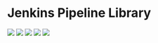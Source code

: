 # Jenkins Pipeline Library

[![](https://img.shields.io/github/license/jnonino/jenkins-pipeline-library)](https://github.com/jnonino/jenkins-pipeline-library)
[![](https://img.shields.io/github/issues/jnonino/jenkins-pipeline-library)](https://github.com/jnonino/jenkins-pipeline-library)
[![](https://img.shields.io/github/issues-closed/jnonino/jenkins-pipeline-library)](https://github.com/jnonino/jenkins-pipeline-library)
[![](https://img.shields.io/github/languages/code-size/jnonino/jenkins-pipeline-library)](https://github.com/jnonino/jenkins-pipeline-library)
[![](https://img.shields.io/github/repo-size/jnonino/jenkins-pipeline-library)](https://github.com/jnonino/jenkins-pipeline-library)
